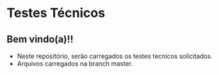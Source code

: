 # Testes Técnicos
## Bem vindo(a)!!
* Neste repositório, serão carregados os testes tecnicos solicitados.
* Arquivos carregados na branch master.
